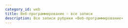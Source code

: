 ```yaml
---
category_id: web
title: Веб-программирование — все записи
description: Все записи рубрики «Веб-программирование»
---
```

